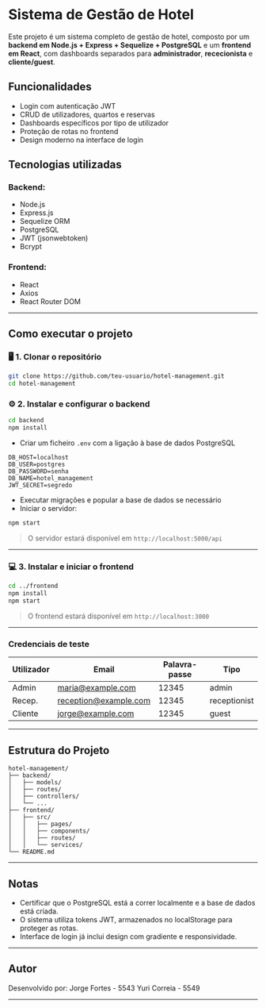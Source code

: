 # Sistema de Gestão de Hotel 

Este projeto é um sistema completo de gestão de hotel, composto por um **backend em Node.js + Express + Sequelize + PostgreSQL** e um **frontend em React**, com dashboards separados para **administrador**, **rececionista** e **cliente/guest**.

## Funcionalidades

- Login com autenticação JWT
- CRUD de utilizadores, quartos e reservas
- Dashboards específicos por tipo de utilizador
- Proteção de rotas no frontend
- Design moderno na interface de login

## Tecnologias utilizadas

### Backend:
- Node.js
- Express.js
- Sequelize ORM
- PostgreSQL
- JWT (jsonwebtoken)
- Bcrypt

### Frontend:
- React
- Axios
- React Router DOM

---

## Como executar o projeto

### 🖥️ 1. Clonar o repositório
```bash
git clone https://github.com/teu-usuario/hotel-management.git
cd hotel-management
```

### ⚙️ 2. Instalar e configurar o backend
```bash
cd backend
npm install
```

- Criar um ficheiro `.env` com a ligação à base de dados PostgreSQL

```env
DB_HOST=localhost
DB_USER=postgres
DB_PASSWORD=senha
DB_NAME=hotel_management
JWT_SECRET=segredo
```

- Executar migrações e popular a base de dados se necessário
- Iniciar o servidor:
```bash
npm start
```
> O servidor estará disponível em `http://localhost:5000/api`

---

### 💻 3. Instalar e iniciar o frontend
```bash
cd ../frontend
npm install
npm start
```

> O frontend estará disponível em `http://localhost:3000`

---

### Credenciais de teste

| Utilizador | Email                | Palavra-passe | Tipo         |
|------------|----------------------|----------------|--------------|
| Admin      | maria@example.com     | 12345          | admin        |
| Recep.     | reception@example.com | 12345          | receptionist |
| Cliente    | jorge@example.com     | 12345          | guest        |

---

## Estrutura do Projeto

```
hotel-management/
├── backend/
│   ├── models/
│   ├── routes/
│   ├── controllers/
│   └── ...
├── frontend/
│   ├── src/
│   │   ├── pages/
│   │   ├── components/
│   │   ├── routes/
│   │   └── services/
└── README.md
```

---

## Notas

- Certificar que o PostgreSQL está a correr localmente e a base de dados está criada.
- O sistema utiliza tokens JWT, armazenados no localStorage para proteger as rotas.
- Interface de login já inclui design com gradiente e responsividade.

---

## Autor

Desenvolvido por:
Jorge Fortes - 5543
Yuri Correia - 5549

---
